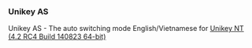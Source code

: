 ### Unikey AS ###

Unikey AS - The auto switching mode English/Vietnamese for [Unikey NT (4.2 RC4 Build 140823 64-bit)](Unikey.NT-4.2.RC4.zip)